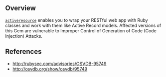 ## Overview
[`activeresource`](https://rubygems.org/gems/activeresource) enables you to wrap your RESTful web app with Ruby classes and work with them like Active Record models.
Affected versions of this Gem are vulnerable to  Improper Control of Generation of Code (Code Injection) Attacks.

## References
- http://rubysec.com/advisories/OSVDB-95749
- http://osvdb.org/show/osvdb/95749
